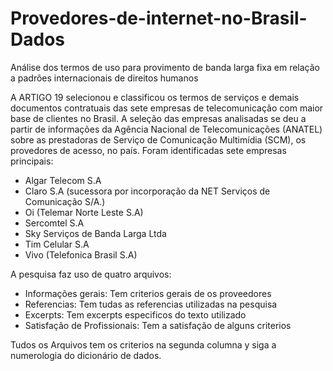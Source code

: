 # Provedores-de-internet-no-Brasil-Dados

Análise dos termos de uso para provimento de banda larga fixa em relação a padrões internacionais de direitos humanos 

A ARTIGO 19 selecionou e classificou os termos de serviços e demais documentos contratuais das sete empresas de telecomunicação com maior base de clientes no Brasil. A seleção das empresas analisadas se deu a partir de informações da Agência Nacional de Telecomunicações (ANATEL) sobre as prestadoras de Serviço de Comunicação Multimídia (SCM), os provedores de acesso, no país. Foram identificadas sete empresas principais:

- Algar Telecom S.A
- Claro S.A (sucessora por incorporação da NET Serviços de Comunicação S/A.)
- Oi (Telemar Norte Leste S.A)
- Sercomtel S.A
- Sky Serviços de Banda Larga Ltda
- Tim Celular S.A
- Vivo (Telefonica Brasil S.A)

A pesquisa faz uso de quatro arquivos: 

- Informações gerais: Tem criterios gerais de os proveedores 
- Referencias: Tem tudas as referencias utilizadas na pesquisa
- Excerpts: Tem excerpts especificos do texto utilizado
- Satisfação de Profissionais: Tem a satisfação de alguns criterios 

Tudos os Arquivos tem os criterios na segunda columna y siga a numerologia do dicionário de dados.


